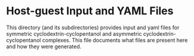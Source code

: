 # Host-guest Input and YAML Files 

This directory (and its subdirectories) provides input and yaml files for symmetric cyclodextrin-cyclopentanol and asymmetric cyclodextrin-cyclopentanol complexes.
This file documents what files are present here and how they were generated.
